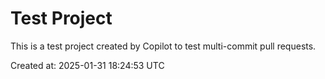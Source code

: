 # Test Project

This is a test project created by Copilot to test multi-commit pull requests.

Created at: 2025-01-31 18:24:53 UTC
